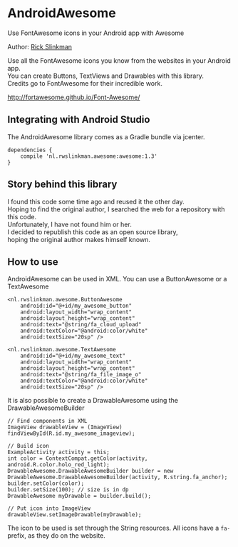 AndroidAwesome
=======

Use FontAwesome icons in your Android app with Awesome

Author: [Rick Slinkman](<http://rwslinkman.nl>)

Use all the FontAwesome icons you know from the websites in your Android app.  
You can create Buttons, TextViews and Drawables with this library.  
Credits go to FontAwesome for their incredible work.

<http://fortawesome.github.io/Font-Awesome/>

Integrating with Android Studio
-------------------------------

The AndroidAwesome library comes as a Gradle bundle via jcenter.

```
dependencies {
	compile 'nl.rwslinkman.awesome:awesome:1.3'
}
```

Story behind this library
-------------------------

I found this code some time ago and reused it the other day.  
Hoping to find the original author, I searched the web for a repository with
this code.  
Unfortunately, I have not found him or her.  
I decided to republish this code as an open source library,  
hoping the original author makes himself known.

How to use
----------
AndroidAwesome can be used in XML. You can use a ButtonAwesome or a TextAwesome

```
<nl.rwslinkman.awesome.ButtonAwesome 
	android:id="@+id/my_awesome_button"
	android:layout_width="wrap_content"
	android:layout_height="wrap_content"
	android:text="@string/fa_cloud_upload"
	android:textColor="@android:color/white"
	android:textSize="20sp" />
```
	
```
<nl.rwslinkman.awesome.TextAwesome
	android:id="@+id/my_awesome_text"
	android:layout_width="wrap_content"
	android:layout_height="wrap_content"
	android:text="@string/fa_file_image_o"
	android:textColor="@android:color/white"
	android:textSize="20sp" />
```

It is also possible to create a DrawableAwesome using the DrawableAwesomeBuilder

```
// Find components in XML
ImageView drawableView = (ImageView) findViewById(R.id.my_awesome_imageview);

// Build icon
ExampleActivity activity = this;
int color = ContextCompat.getColor(activity, android.R.color.holo_red_light);
DrawableAwesome.DrawableAwesomeBuilder builder = new DrawableAwesome.DrawableAwesomeBuilder(activity, R.string.fa_anchor);
builder.setColor(color);
builder.setSize(100); // size is in dp
DrawableAwesome myDrawable = builder.build();

// Put icon into ImageView
drawableView.setImageDrawable(myDrawable);
```

The icon to be used is set through the String resources. All icons have a `fa-` prefix, as they do on the website.